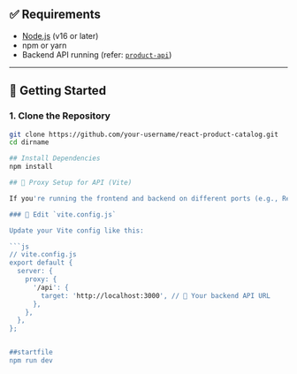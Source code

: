 
## ✅ Requirements

- [Node.js](https://nodejs.org/) (v16 or later)
- npm or yarn
- Backend API running (refer: [`product-api`](https://github.com/your-username/product-api))

---

## 🏁 Getting Started

### 1. Clone the Repository

```bash
git clone https://github.com/your-username/react-product-catalog.git
cd dirname

## Install Dependencies
npm install

## 🔁 Proxy Setup for API (Vite)

If you're running the frontend and backend on different ports (e.g., React on 5173 and Node.js API on 3000), configure Vite to **proxy API requests** to the backend.

### 🔧 Edit `vite.config.js`

Update your Vite config like this:

```js
// vite.config.js
export default {
  server: {
    proxy: {
      '/api': {
        target: 'http://localhost:3000', // 🔁 Your backend API URL
      },
    },
  },
};


##startfile
npm run dev
